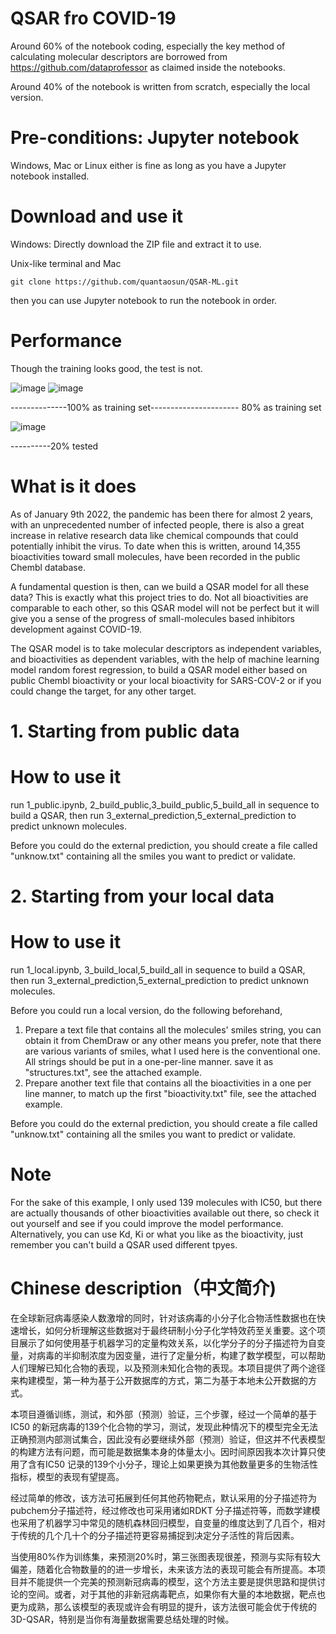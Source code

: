 # QSAR fro COVID-19
Around 60% of the notebook coding, especially the key method of calculating molecular descriptors are borrowed from https://github.com/dataprofessor as claimed inside the notebooks.

Around 40% of the notebook is written from scratch, especially the local version.

# Pre-conditions: Jupyter notebook
Windows, Mac or Linux either is fine as long as you have a Jupyter notebook installed.

# Download and use it

Windows: Directly download the ZIP file and extract it to use.

Unix-like terminal and Mac
```
git clone https://github.com/quantaosun/QSAR-ML.git
```
then you can use Jupyter notebook to run the notebook in order.

# Performance

Though the training looks good, the test is not.

![image](https://user-images.githubusercontent.com/75652473/148683133-8342aa53-e92b-4fc2-bb56-8d1a5ef02eac.png)
![image](https://user-images.githubusercontent.com/75652473/148683515-e270c7b4-61b7-48f7-88fa-2d2080edb611.png)


--------------100% as training set---------------------- 80% as training set

![image](https://user-images.githubusercontent.com/75652473/148683138-cafaf08c-de90-4930-9d64-45b329345e52.png)

----------20% tested

# What is it does
As of January 9th 2022, the pandemic has been there for almost 2 years, with an unprecedented number of infected people, there is also a great increase in relative research data like chemical compounds that could potentially inhibit the virus. To date when this is written, around 14,355 bioactivities toward small molecules, have been recorded in the public Chembl database.

A fundamental question is then, can we build a QSAR model for all these data? This is exactly what this project tries to do. Not all bioactivities are comparable to each other, so this QSAR model will not be perfect but it will give you a sense of the progress of small-molecules based inhibitors development against COVID-19.

The QSAR model is to take molecular descriptors as independent variables,  and bioactivities as dependent variables, with the help of machine learning model random forest regression, to build a QSAR model either based on public Chembl bioactivity or your local bioactivity for SARS-COV-2 or if you could change the target, for any other target.

# 1. Starting from public data

# How to use it
run 1_public.ipynb, 2_build_public,3_build_public,5_build_all in sequence to build a QSAR, then run 3_external_prediction,5_external_prediction to predict unknown molecules.

Before you could do the external prediction, you should create a file called "unknow.txt" containing all the smiles you want to predict or validate.

# 2. Starting from your local data
# How to use it
run 1_local.ipynb, 3_build_local,5_build_all in sequence to build a QSAR, then run 3_external_prediction,5_external_prediction to predict unknown molecules.

Before you could run a local version, do the following beforehand,

1. Prepare a text file that contains all the molecules' smiles string, you can obtain it from ChemDraw or any other means you prefer, note that there are various variants of smiles, what I used here is the conventional one. All strings should be put in a one-per-line manner. save it as "structures.txt", see the attached example.
2. Prepare another text file that contains all the bioactivities in a one per line manner, to match up the first "bioactivity.txt" file, see the attached example.

Before you could do the external prediction, you should create a file called "unknow.txt" containing all the smiles you want to predict or validate.

# Note
For the sake of this example, I only used 139 molecules with IC50, but there are actually thousands of other bioactivities available out there, so check it out yourself and see if you could improve the model performance. Alternatively, you can use Kd, Ki or what you like as the bioactivity, just remember you can't build a QSAR used different tpyes.

# Chinese description（中文简介)

在全球新冠病毒感染人数激增的同时，针对该病毒的小分子化合物活性数据也在快速增长，如何分析理解这些数据对于最终研制小分子化学特效药至关重要。这个项目展示了如何使用基于机器学习的定量构效关系，以化学分子的分子描述符为自变量，对病毒的半抑制浓度为因变量，进行了定量分析，构建了数学模型，可以帮助人们理解已知化合物的表现，以及预测未知化合物的表现。本项目提供了两个途径来构建模型，第一种为基于公开数据库的方式，第二为基于本地未公开数据的方式。

本项目遵循训练，测试，和外部（预测）验证，三个步骤，经过一个简单的基于IC50 的新冠病毒的139个化合物的学习，测试，发现此种情况下的模型完全无法正确预测内部测试集合，因此没有必要继续外部（预测）验证，但这并不代表模型的构建方法有问题，而可能是数据集本身的体量太小。因时间原因我本次计算只使用了含有IC50 记录的139个小分子，理论上如果更换为其他数量更多的生物活性指标，模型的表现有望提高。

经过简单的修改，该方法可拓展到任何其他药物靶点，默认采用的分子描述符为pubchem分子描述符，经过修改也可采用诸如RDKT 分子描述符等，而数学建模也采用了机器学习中常见的随机森林回归模型，自变量的维度达到了几百个，相对于传统的几个几十个的分子描述符更容易捕捉到决定分子活性的背后因素。

当使用80%作为训练集，来预测20%时，第三张图表现很差，预测与实际有较大偏差，随着化合物数量的的进一步增长，未来该方法的表现可能会有所提高。本项目并不能提供一个完美的预测新冠病毒的模型，这个方法主要是提供思路和提供讨论的空间。或者，对于其他的非新冠病毒靶点，如果你有大量的本地数据，靶点也更为成熟，那么该模型的表现或许会有明显的提升，该方法很可能会优于传统的3D-QSAR，特别是当你有海量数据需要总结处理的时候。
